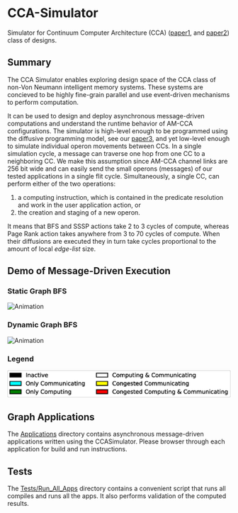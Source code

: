 # CCA-Simulator
Simulator for Continuum Computer Architecture (CCA) ([paper1](https://superfri.org/index.php/superfri/article/view/188), and [paper2](https://arxiv.org/abs/2402.02576)) class of designs.

## Summary
The CCA Simulator enables exploring design space of the CCA class of non-Von Neumann intelligent memory systems. These systems are concieved to be highly fine-grain parallel and use event-driven mechanisms to perform computation.

It can be used to design and deploy asynchronous message-driven computations and understand the runtime behavior of AM-CCA configurations. The simulator is high-level enough to be programmed using the diffusive programming model, see our [paper3](https://arxiv.org/abs/2402.06086), and yet low-level enough to simulate individual operon movements between CCs. In a single simulation cycle, a message can traverse one hop from one CC to a neighboring CC. We make this assumption since AM-CCA channel links are $256$ bit wide and can easily send the small operons (messages) of our tested applications in a single flit cycle. Simultaneously, a single CC, can perform either of the two operations: 
1. a computing instruction, which is contained in the predicate resolution and work in the user application action, or 
2. the creation and staging of a new operon.

It means that BFS and SSSP actions take $2$ to $3$ cycles of compute, whereas Page Rank action takes anywhere from $3$ to $70$ cycles of compute. When their diffusions are executed they in turn take cycles proportional to the amount of local *edge-list* size.

## Demo of Message-Driven Execution
### Static Graph BFS
<img src="Analytics/Animations/BFS_32x32_v_1024_e_10240_th_ON_SH_ON.gif" alt="Animation" width="700"/>

### Dynamic Graph BFS
<img src="Analytics/Animations/Streaming_Dynamic_BFS_32x32_v_1000_egdeSample_SH_ON.gif" alt="Animation" width="700"/>

### Legend
<img src="Analytics/Animations/Legend_Animation.png" alt="Legend" width="700"/>

## Graph Applications
The [Applications](/Applications/) directory contains asynchronous message-driven applications written using the CCASimulator. Please browser through each application for build and run instructions.

## Tests
The [Tests/Run_All_Apps](/Tests/Run_All_Apps) directory contains a convenient script that runs all compiles and runs all the apps. It also performs validation of the computed results.

